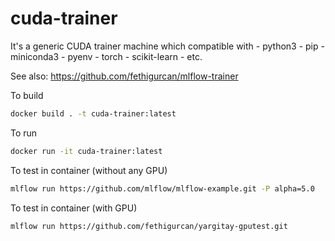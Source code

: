 # cuda-trainer
It's a generic CUDA trainer machine which compatible with
    - python3
    - pip
    - miniconda3
    - pyenv
    - torch
    - scikit-learn
    - etc.

See also: https://github.com/fethigurcan/mlflow-trainer

To build
```bash
docker build . -t cuda-trainer:latest
```

To run
```bash
docker run -it cuda-trainer:latest
```

To test in container (without any GPU)
```bash
mlflow run https://github.com/mlflow/mlflow-example.git -P alpha=5.0
```

To test in container (with GPU)
```bash
mlflow run https://github.com/fethigurcan/yargitay-gputest.git
```

